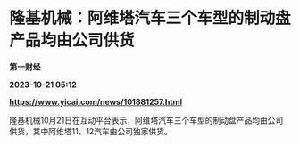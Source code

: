# 隆基机械：阿维塔汽车三个车型的制动盘产品均由公司供货
**第一财经**

**2023-10-21 05:12**

**https://www.yicai.com/news/101881257.html**

隆基机械10月21日在互动平台表示，阿维塔汽车三个车型的制动盘产品均由公司供货，其中阿维塔11、12汽车由公司独家供货。